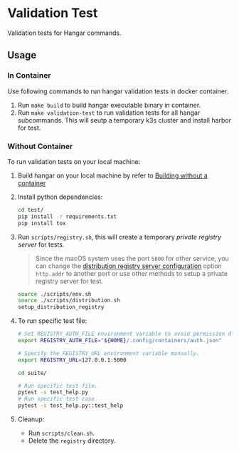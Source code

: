 # Validation Test

Validation tests for Hangar commands.

## Usage

### In Container

Use following commands to run hangar validation tests in docker container.

1. Run `make build` to build hangar executable binary in container.
1. Run `make validation-test` to run validation tests for all hangar subcommands.
    This will seutp a temporary k3s cluster and install harbor for test.

### Without Container

To run validation tests on your local machine:

1. Build hangar on your local machine by refer to [Building without a container](https://hangar.cnrancher.com/docs/dev/build#building-without-a-container)

1. Install python dependencies:

    ```sh
    cd test/
    pip install -r requirements.txt
    pip install tox
    ```

1. Run `scripts/registry.sh`, this will create a temporary *private registry server* for tests.

    > Since the macOS system uses the port `5000` for other service, you can change the
    > [distribution registry server configuration](https://distribution.github.io/distribution/about/configuration/)
    > option `http.addr` to another port or use other methods to setup
    > a private registry server for test.

    ```sh
    source ./scripts/env.sh
    source ./scripts/distribution.sh
    setup_distribution_registry
    ```

1. To run specific test file:

    ```sh
    # Set REGISTRY_AUTH_FILE environment variable to avoid permission denied error during tests.
    export REGISTRY_AUTH_FILE="${HOME}/.config/containers/auth.json"

    # Specify the REGISTRY_URL environment variable manually.
    export REGISTRY_URL=127.0.0.1:5000

    cd suite/

    # Run specific test file.
    pytest -s test_help.py
    # Run specific test case.
    pytest -s test_help.py::test_help
    ```

1. Cleanup:

    - Run `scripts/clean.sh`.
    - Delete the `registry` directory.
